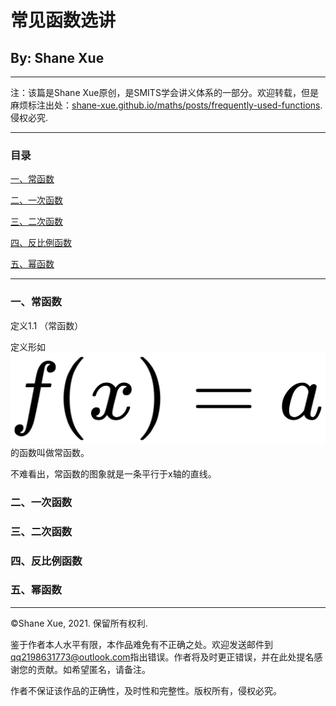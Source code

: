 # 常见函数选讲

## By: Shane Xue

<hr>

注：该篇是Shane Xue原创，是SMITS学会讲义体系的一部分。欢迎转载，但是麻烦标注出处：[shane-xue.github.io/maths/posts/frequently-used-functions](https://shane-xue.github.io/maths/posts/frequently-used-functions). 侵权必究.

<hr>

### 目录

<a href = "#one"> 一、常函数 </a>

<a href = "#two"> 二、一次函数 </a>

<a href = "#three"> 三、二次函数 </a>

<a href = "#four"> 四、反比例函数 </a>

<a href = "#five"> 五、幂函数</a>

<hr>

<a name = "one"> </a>
### 一、常函数

定义1.1 （常函数）

定义形如 <a name = "../latex-formulas/常函数.jpg"> <img alt = "常函数" src = "../latex-formulas/常函数.jpg"> </a>的函数叫做常函数。

不难看出，常函数的图象就是一条平行于x轴的直线。

<a name = "two"> </a>
### 二、一次函数

<a name = "three"> </a>
### 三、二次函数

<a name = "four"> </a>
### 四、反比例函数

<a name = "five"> </a>
### 五、幂函数


<hr>

©️Shane Xue, 2021. 保留所有权利.

鉴于作者本人水平有限，本作品难免有不正确之处。欢迎发送邮件到[qq2198631773@outlook.com](mailto:qq2198631773@outlook.com)指出错误。作者将及时更正错误，并在此处提名感谢您的贡献。如希望匿名，请备注。

作者不保证该作品的正确性，及时性和完整性。版权所有，侵权必究。
